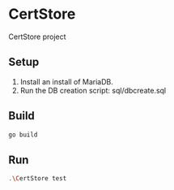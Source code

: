# CertStore
CertStore project

## Setup ##

1. Install an install of MariaDB.
2. Run the DB creation script: sql/dbcreate.sql

## Build ##

```bash
go build
```

## Run ##

```bash
.\CertStore test
```

